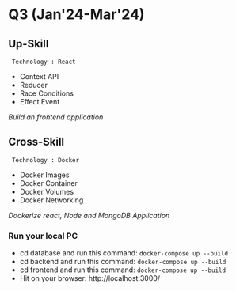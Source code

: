 
# Q3 (Jan'24-Mar'24) 

## Up-Skill
     Technology : React
- Context API
- Reducer
- Race Conditions
- Effect Event

_Build an frontend application_

## Cross-Skill
     Technology : Docker
- Docker Images
- Docker Container
- Docker Volumes
- Docker Networking


_Dockerize react, Node and MongoDB Application_


### Run your local PC
 - cd database and run this command: ``` docker-compose up --build ```
 - cd backend and run this command: ``` docker-compose up --build ```
 - cd frontend and run this command: ``` docker-compose up --build ```
 - Hit on your browser: http://localhost:3000/